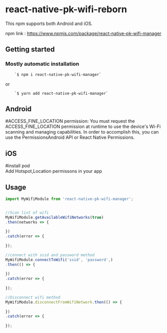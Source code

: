 # react-native-pk-wifi-reborn

This npm supports both Android and iOS.

npm link : https://www.npmjs.com/package/react-native-pk-wifi-manager

## Getting started

### Mostly automatic installation

        `$ npm i react-native-pk-wifi-manager`                               

  or

        `$ yarn add react-native-pk-wifi-manager` 

## Android

#ACCESS_FINE_LOCATION permission: 
You must request the ACCESS_FINE_LOCATION permission at runtime to use the device's Wi-Fi scanning and managing capabilities. In order to accomplish this, you can use the PermissionsAndroid API or React Native Permissions.

## iOS

#install pod  
Add Hotspot,Location permissons in your app  

## Usage

```javascript
import MyWifiModule from 'react-native-pk-wifi-manager';


//Scan list of wifi
MyWifiModule.getAvailableWifiNetworks(true)
.then(networks => {
              
})
.catch(error => {
              
});

//connect with ssid and password method
MyWifiModule.connectToWifi('ssid', 'password',)
.then(() => {
         
})
.catch(error => {
           
});

//Disconnect wifi method
MyWifiModule.disconnectFromWifiNetwork.then(() => {
         
})
.catch(error => {
           
});
```
